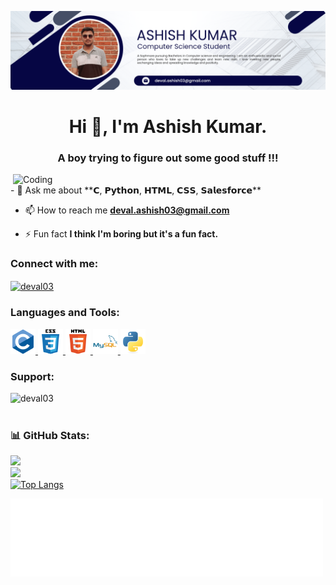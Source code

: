 ![logo](https://github.com/deval03/deval03/blob/main/20221113_222611_0000.png)

<h1 align="center">Hi 👋, I'm Ashish Kumar.</h1>
<h3 align="center">A boy trying to figure out some good stuff !!!</h3>
<img align="right" alt="Coding" width="500" src="https://github.com/deval03/deval03/blob/main/image_processing20210513-24676-xhpxj8.gif">
- 💬 Ask me about **𝗖, 𝗣𝘆𝘁𝗵𝗼𝗻, 𝗛𝗧𝗠𝗟, 𝗖𝗦𝗦, 𝗦𝗮𝗹𝗲𝘀𝗳𝗼𝗿𝗰𝗲**

- 📫 How to reach me **deval.ashish03@gmail.com**

- ⚡ Fun fact **I think I'm boring but it's a fun fact.**

<h3 align="left">Connect with me:</h3>
<p align="left">
<a href="https://linkedin.com/in/deval03" target="blank"><img align="center" src="https://raw.githubusercontent.com/rahuldkjain/github-profile-readme-generator/master/src/images/icons/Social/linked-in-alt.svg" alt="deval03" height="30" width="40" /></a>
</p>

<h3 align="left">Languages and Tools:</h3>
<p align="left"> <a href="https://www.cprogramming.com/" target="_blank" rel="noreferrer"> <img src="https://raw.githubusercontent.com/devicons/devicon/master/icons/c/c-original.svg" alt="c" width="40" height="40"/> </a> <a href="https://www.w3schools.com/css/" target="_blank" rel="noreferrer"> <img src="https://raw.githubusercontent.com/devicons/devicon/master/icons/css3/css3-original-wordmark.svg" alt="css3" width="40" height="40"/> </a> <a href="https://www.w3.org/html/" target="_blank" rel="noreferrer"> <img src="https://raw.githubusercontent.com/devicons/devicon/master/icons/html5/html5-original-wordmark.svg" alt="html5" width="40" height="40"/> </a> <a href="https://www.mysql.com/" target="_blank" rel="noreferrer"> <img src="https://raw.githubusercontent.com/devicons/devicon/master/icons/mysql/mysql-original-wordmark.svg" alt="mysql" width="40" height="40"/> </a> <a href="https://www.python.org" target="_blank" rel="noreferrer"> <img src="https://raw.githubusercontent.com/devicons/devicon/master/icons/python/python-original.svg" alt="python" width="40" height="40"/> </a> </p>

<h3 align="left">Support:</h3>
<p><a href="https://www.buymeacoffee.com/deval03"> <img align="left" src="https://cdn.buymeacoffee.com/buttons/v2/default-yellow.png" height="50" width="210" alt="deval03" /></a></p><br><br>
<h3 align="left">📊 GitHub Stats:</h3>

<!-- <p>&nbsp;<img align="center" src="https://github-readme-stats.vercel.app/api?username=deval03&show_icons=true&locale=en" alt="deval03" /></p> -->
![](https://github-readme-stats.vercel.app/api?username=deval03&theme=gotham&hide_border=false&include_all_commits=true&count_private=true)<br/>
![](https://github-readme-streak-stats.herokuapp.com/?user=deval03&theme=gotham&hide_border=false)<br/>
[![Top Langs](https://github-readme-stats.vercel.app/api/top-langs/?username=deval03&theme=gotham)](https://github.com/deval03/github-readme-stats)

<img align="center" alt="Coding" width="500" src="https://github.com/deval03/deval03/blob/main/20221114_1123011.gif ">


